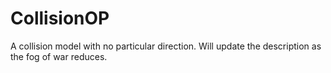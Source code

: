 # CollisionOP
A collision model with no particular direction. Will update the description as the fog of war reduces.
